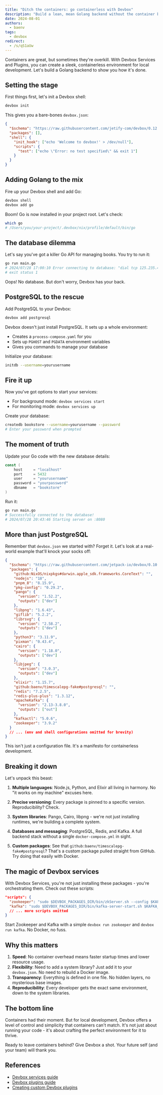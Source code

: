 ```yaml
---
title: "Ditch the containers: go containerless with Devbox"
description: "Build a lean, mean Golang backend without the container bloat. Here's how."
date: 2024-08-01
authors:
  - baenv
tags:
  - devbox
redirect:
  - /s/qS1aUw
---
```


Containers are great, but sometimes they're overkill. With Devbox Services and Plugins, you can create a sleek, containerless environment for local development. Let's build a Golang backend to show you how it's done.

## Setting the stage

First things first, let's init a Devbox shell:

```bash
devbox init
```

This gives you a bare-bones `devbox.json`:

```json
{
  "$schema": "https://raw.githubusercontent.com/jetify-com/devbox/0.12.0/.schema/devbox.schema.json",
  "packages": [],
  "shell": {
    "init_hook": ["echo 'Welcome to devbox!' > /dev/null"],
    "scripts": {
      "test": ["echo \"Error: no test specified\" && exit 1"]
    }
  }
}
```

## Adding Golang to the mix

Fire up your Devbox shell and add Go:

```bash
devbox shell
devbox add go
```

Boom! Go is now installed in your project root. Let's check:

```bash
which go
# /Users/you/your-project/.devbox/nix/profile/default/bin/go
```

## The database dilemma

Let's say you've got a killer Go API for managing books. You try to run it:

```bash
go run main.go
# 2024/07/28 17:00:10 Error connecting to database: "dial tcp 125.235.4.59:5432: connect: operation timed out"
# exit status 1
```

Oops! No database. But don't worry, Devbox has your back.

## PostgreSQL to the rescue

Add PostgreSQL to your Devbox:

```bash
devbox add postgresql
```

Devbox doesn't just install PostgreSQL. It sets up a whole environment:

- Creates a `process-compose.yaml` for you
- Sets up `PGHOST` and `PGDATA` environment variables
- Gives you commands to manage your database

Initialize your database:

```bash
initdb --username=yourusername
```

## Fire it up

Now you've got options to start your services:

- For background mode: `devbox services start`
- For monitoring mode: `devbox services up`

Create your database:

```bash
createdb bookstore --username=yourusername --password
# Enter your password when prompted
```

## The moment of truth

Update your Go code with the new database details:

```go
const (
    host     = "localhost"
    port     = 5432
    user     = "yourusername"
    password = "yourpassword"
    dbname   = "bookstore"
)
```

Run it:

```bash
go run main.go
# Successfully connected to the database!
# 2024/07/28 20:43:46 Starting server on :8080
```

## More than just PostgreSQL

Remember that `devbox.json` we started with? Forget it. Let's look at a real-world example that'll knock your socks off:

```json
{
  "$schema": "https://raw.githubusercontent.com/jetpack-io/devbox/0.10.1/.schema/devbox.schema.json",
  "packages": {
    "github:NixOS/nixpkgs#darwin.apple_sdk.frameworks.CoreText": "",
    "nodejs": "18",
    "pnpm_8": "8.15.9",
    "pkg-config": "0.29.2",
    "pango": {
      "version": "1.52.2",
      "outputs": ["dev"]
    },
    "libpng": "1.6.43",
    "giflib": "5.2.2",
    "librsvg": {
      "version": "2.58.2",
      "outputs": ["dev"]
    },
    "python3": "3.11.9",
    "pixman": "0.43.4",
    "cairo": {
      "version": "1.18.0",
      "outputs": ["dev"]
    },
    "libjpeg": {
      "version": "3.0.3",
      "outputs": ["dev"]
    },
    "elixir": "1.15.7",
    "github:baenv/timescalepg-fake#postgresql": "",
    "redis": "7.2.5",
    "redis-plus-plus": "1.3.12",
    "apacheKafka": {
      "version": "2.13-3.8.0",
      "outputs": ["out"]
    },
    "kafkactl": "5.0.6",
    "zookeeper": "3.9.2"
  }
  // ... (env and shell configurations omitted for brevity)
}
```

This isn't just a configuration file. It's a manifesto for containerless development.

## Breaking it down

Let's unpack this beast:

1. **Multiple languages**: Node.js, Python, and Elixir all living in harmony. No "it works on my machine" excuses here.

2. **Precise versioning**: Every package is pinned to a specific version. Reproducibility? Check.

3. **System libraries**: Pango, Cairo, libpng - we're not just installing runtimes, we're building a complete system.

4. **Databases and messaging**: PostgreSQL, Redis, and Kafka. A full backend stack without a single `docker-compose.yml` in sight.

5. **Custom packages**: See that `github:baenv/timescalepg-fake#postgresql`? That's a custom package pulled straight from GitHub. Try doing that easily with Docker.

## The magic of Devbox services

With Devbox Services, you're not just installing these packages - you're orchestrating them. Check out these scripts:

```json
"scripts": {
  "zookeeper": "sudo $DEVBOX_PACKAGES_DIR/bin/zkServer.sh --config $KAFKA_CONFIG start-foreground",
  "kafka": "sudo $DEVBOX_PACKAGES_DIR/bin/kafka-server-start.sh $KAFKA_CONFIG/server.properties",
  // ... more scripts omitted
}
```

Start Zookeeper and Kafka with a simple `devbox run zookeeper` and `devbox run kafka`. No Docker, no fuss.

## Why this matters

1. **Speed**: No container overhead means faster startup times and lower resource usage.
2. **Flexibility**: Need to add a system library? Just add it to your `devbox.json`. No need to rebuild a Docker image.
3. **Transparency**: Everything is defined in one file. No hidden layers, no mysterious base images.
4. **Reproducibility**: Every developer gets the exact same environment, down to the system libraries.

## The bottom line

Containers had their moment. But for local development, Devbox offers a level of control and simplicity that containers can't match. It's not just about running your code - it's about crafting the perfect environment for it to thrive.

Ready to leave containers behind? Give Devbox a shot. Your future self (and your team) will thank you.

## References

- [Devbox services guide](https://www.jetify.com/devbox/docs/guides/services/)
- [Devbox plugins guide](https://www.jetify.com/devbox/docs/guides/plugins/)
- [Creating custom Devbox plugins](https://www.jetify.com/devbox/docs/guides/creating_plugins/)

